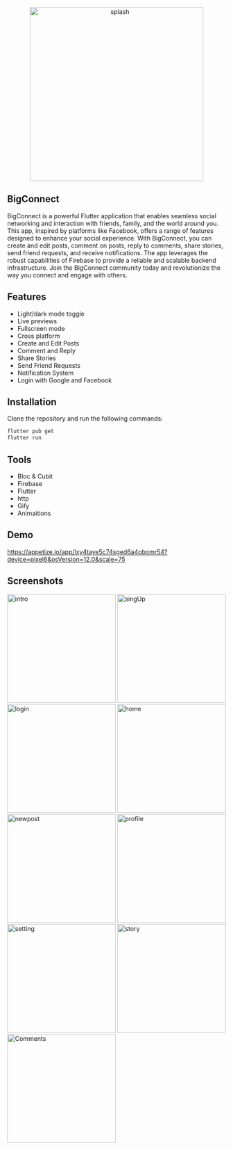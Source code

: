 <div align="center">
  <img src="https://github.com/mohamed352/Bigconnect/assets/48868363/ac61a6ec-be41-42be-b735-e8e47173ea72" alt="splash" width="400">
</div>

## BigConnect
BigConnect is a powerful Flutter application that enables seamless social networking and interaction with friends, family, and the world around you. This app, inspired by platforms like Facebook, offers a range of features designed to enhance your social experience. With BigConnect, you can create and edit posts, comment on posts, reply to comments, share stories, send friend requests, and receive notifications. The app leverages the robust capabilities of Firebase to provide a reliable and scalable backend infrastructure. Join the BigConnect community today and revolutionize the way you connect and engage with others.
## Features

- Light/dark mode toggle
- Live previews
- Fullscreen mode
- Cross platform
- Create and Edit Posts
- Comment and Reply
- Share Stories
- Send Friend Requests
- Notification System
- Login with Google and Facebook
## Installation

Clone the repository and run the following commands:
```bash
flutter pub get
flutter run
```
## Tools
- Bloc & Cubit
- Firebase
- Flutter
- http
- Gify
- Animaitions
## Demo
https://appetize.io/app/lxy4taye5c74sged6a4obomr54?device=pixel6&osVersion=12.0&scale=75
## Screenshots
  <div class="image-grid">
    <img src="https://github.com/mohamed352/Bigconnect/assets/48868363/99c5e906-d72a-462a-a301-212103ac389c" alt="intro" style="width: 250px;">
    <img src="https://github.com/mohamed352/Bigconnect/assets/48868363/63ccf8e6-4d81-4955-a74b-5ac6e804eaef" alt="singUp" style="width: 250px;">
    <img src="https://github.com/mohamed352/Bigconnect/assets/48868363/18b4bca6-1ae2-43a9-aeac-1fb20f0a6b65" alt="login" style="width: 250px;">
    <img src="https://github.com/mohamed352/Bigconnect/assets/48868363/53162f58-82e7-4b8f-867d-c31889814db0" alt="home" style="width: 250px; ">
    <img src="https://github.com/mohamed352/Bigconnect/assets/48868363/7be6e1cc-ef98-4d4d-884d-7cf189ed4f5c" alt="newpost" style="width: 250px; ">
    <img src="https://github.com/mohamed352/Bigconnect/assets/48868363/fd8c6283-5b38-461a-b221-c5af2120b46d" alt="profile" style="width: 250px;">
    <img src="https://github.com/mohamed352/Bigconnect/assets/48868363/623dd0a6-8c04-454d-8f24-0e9490966122" alt="setting" style="width: 250px; ">
    <img src="https://github.com/mohamed352/Bigconnect/assets/48868363/0cb10ba6-dd7a-4572-92f5-b87ce795f188" alt="story" style="width: 250px; ">
    <img src="https://github.com/mohamed352/Bigconnect/assets/48868363/edb8fff2-078d-4526-9a77-70e286b09c01" alt="Comments" style="width:250px;">
  </div>
</div>






    
